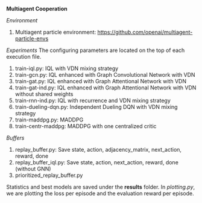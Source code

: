 **Multiagent Cooperation**

*Environment*
1. Multiagent particle environment: https://github.com/openai/multiagent-particle-envs 

*Experiments*
The configuring parameters are located on the top of each execution file. 
1. train-iql.py: IQL with VDN mixing strategy
3. train-gcn.py: IQL enhanced with Graph Convolutional Network with VDN 
4. train-gat.py: IQL enhanced with Graph Attentional Network with VDN 
5. train-gat-ind.py: IQL enhanced with Graph Attentional Network with VDN without shared weights 
7. train-rnn-ind.py:  IQL with recurrence and VDN mixing strategy 
8. train-dueling-dqn.py: Independent Dueling DQN with VDN mixing strategy
9. train-maddpg.py: MADDPG
10. train-centr-maddpg: MADDPG with one centralized critic

*Buffers*
1. replay_buffer.py: Save state, action, adjacency_matrix, next_action, reward, done
3. replay_buffer_iql.py: Save state, action, next_action, reward, done (without GNN)
4. prioritized_replay_buffer.py

Statistics and best models are saved under the **results** folder. In *plotting.py*, we are plotting the loss per episode and the evaluation reward per episode.

